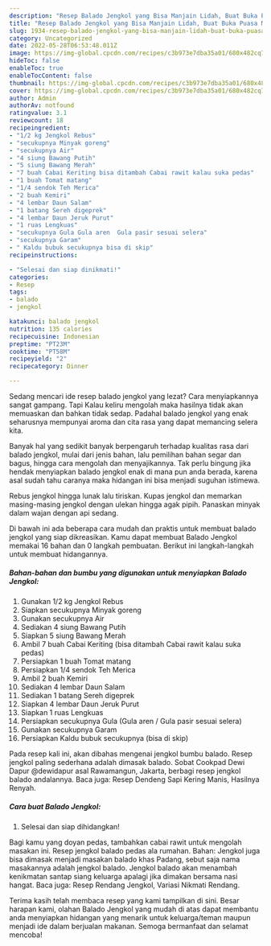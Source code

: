 ```yaml
---
description: "Resep Balado Jengkol yang Bisa Manjain Lidah, Buat Buka Puasa Menggugah Selera"
title: "Resep Balado Jengkol yang Bisa Manjain Lidah, Buat Buka Puasa Menggugah Selera"
slug: 1934-resep-balado-jengkol-yang-bisa-manjain-lidah-buat-buka-puasa-menggugah-selera
category: Uncategorized
date: 2022-05-28T06:53:48.011Z
image: https://img-global.cpcdn.com/recipes/c3b973e7dba35a01/680x482cq70/balado-jengkol-foto-resep-utama.jpg
hideToc: false
enableToc: true
enableTocContent: false
thumbnail: https://img-global.cpcdn.com/recipes/c3b973e7dba35a01/680x482cq70/balado-jengkol-foto-resep-utama.jpg
cover: https://img-global.cpcdn.com/recipes/c3b973e7dba35a01/680x482cq70/balado-jengkol-foto-resep-utama.jpg
author: Admin
authorAv: notfound
ratingvalue: 3.1
reviewcount: 18
recipeingredient:
- "1/2 kg Jengkol Rebus"
- "secukupnya Minyak goreng"
- "secukupnya Air"
- "4 siung Bawang Putih"
- "5 siung Bawang Merah"
- "7 buah Cabai Keriting bisa ditambah Cabai rawit kalau suka pedas"
- "1 buah Tomat matang"
- "1/4 sendok Teh Merica"
- "2 buah Kemiri"
- "4 lembar Daun Salam"
- "1 batang Sereh digeprek"
- "4 lembar Daun Jeruk Purut"
- "1 ruas Lengkuas"
- "secukupnya Gula Gula aren  Gula pasir sesuai selera"
- "secukupnya Garam"
- " Kaldu bubuk secukupnya bisa di skip"
recipeinstructions:

- "Selesai dan siap dinikmati!"
categories:
- Resep
tags:
- balado
- jengkol

katakunci: balado jengkol 
nutrition: 135 calories
recipecuisine: Indonesian
preptime: "PT23M"
cooktime: "PT58M"
recipeyield: "2"
recipecategory: Dinner

---
```



Sedang mencari ide resep balado jengkol yang lezat? Cara menyiapkannya sangat gampang. Tapi Kalau keliru mengolah maka hasilnya tidak akan memuaskan dan bahkan tidak sedap. Padahal balado jengkol yang enak seharusnya mempunyai aroma dan cita rasa yang dapat memancing selera kita.


Banyak hal yang sedikit banyak berpengaruh terhadap kualitas rasa dari balado jengkol, mulai dari jenis bahan, lalu pemilihan bahan segar dan bagus, hingga cara mengolah dan menyajikannya. Tak perlu bingung jika hendak menyiapkan balado jengkol enak di mana pun anda berada, karena asal sudah tahu caranya maka hidangan ini bisa menjadi suguhan istimewa.

Rebus jengkol hingga lunak lalu tiriskan. Kupas jengkol dan memarkan masing-masing jengkol dengan ulekan hingga agak pipih. Panaskan minyak dalam wajan dengan api sedang.


Di bawah ini ada beberapa cara mudah dan praktis untuk membuat balado jengkol yang siap dikreasikan. Kamu dapat membuat Balado Jengkol memakai 16 bahan dan 0 langkah pembuatan. Berikut ini langkah-langkah untuk membuat hidangannya.

<!--inarticleads1-->

##### Bahan-bahan dan bumbu yang digunakan untuk menyiapkan Balado Jengkol:

1. Gunakan 1/2 kg Jengkol Rebus
1. Siapkan secukupnya Minyak goreng
1. Gunakan secukupnya Air
1. Sediakan 4 siung Bawang Putih
1. Siapkan 5 siung Bawang Merah
1. Ambil 7 buah Cabai Keriting (bisa ditambah Cabai rawit kalau suka pedas)
1. Persiapkan 1 buah Tomat matang
1. Persiapkan 1/4 sendok Teh Merica
1. Ambil 2 buah Kemiri
1. Sediakan 4 lembar Daun Salam
1. Sediakan 1 batang Sereh digeprek
1. Siapkan 4 lembar Daun Jeruk Purut
1. Siapkan 1 ruas Lengkuas
1. Persiapkan secukupnya Gula (Gula aren / Gula pasir sesuai selera)
1. Gunakan secukupnya Garam
1. Persiapkan  Kaldu bubuk secukupnya (bisa di skip)


Pada resep kali ini, akan dibahas mengenai jengkol bumbu balado. Resep jengkol paling sederhana adalah dimasak balado. Sobat Cookpad Dewi Dapur @dewidapur asal Rawamangun, Jakarta, berbagi resep jengkol balado andalannya. Baca juga: Resep Dendeng Sapi Kering Manis, Hasilnya Renyah. 

<!--inarticleads2-->

##### Cara buat Balado Jengkol:


1. Selesai dan siap dihidangkan!

Bagi kamu yang doyan pedas, tambahkan cabai rawit untuk mengolah masakan ini. Resep jengkol balado pedas ala rumahan. Bahan: Jengkol juga bisa dimasak menjadi masakan balado khas Padang, sebut saja nama masakannya adalah jengkol balado. Jengkol balado akan menambah kenikmatan santap siang keluarga apalagi jika dimakan bersama nasi hangat. Baca juga: Resep Rendang Jengkol, Variasi Nikmati Rendang. 

Terima kasih telah membaca resep yang kami tampilkan di sini. Besar harapan kami, olahan Balado Jengkol yang mudah di atas dapat membantu anda menyiapkan hidangan yang menarik untuk keluarga/teman maupun menjadi ide dalam berjualan makanan. Semoga bermanfaat dan selamat mencoba!
